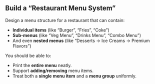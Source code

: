 ## Build a “Restaurant Menu System”

Design a menu structure for a restaurant that can contain:

* **Individual items** (like “Burger”, “Fries”, “Coke”)
* **Sub-menus** (like “Veg Menu”, “Drinks Menu”, “Combo Menu”)
* And even **nested menus** (like “Desserts → Ice Creams → Premium Flavors”)

You should be able to:

* Print the **entire menu** neatly.
* Support **adding/removing** menu items.
* Treat both a **single menu item** and a **menu group** uniformly.
